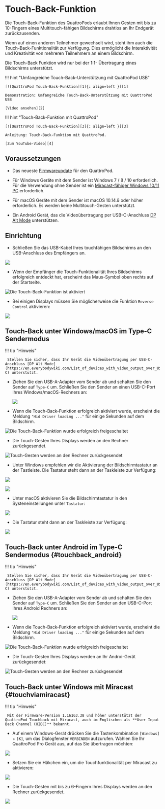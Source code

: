 # Touch-Back-Funktion

Die Touch-Back-Funktion des QuattroPods erlaubt Ihnen Gesten mit bis zu 10-Fingern eines Multitouch-fähigen Bildschirms drahtlos an Ihr Endgerät zurückzusenden.

Wenn auf einen anderen Teilnehmer gewechselt wird, steht ihm auch die Touch-Back-Funktionalität zur Verfügung. Dies ermöglicht die Interaktivität und Kreativität von mehreren Teilnehmern an einem Bildschirm.

Die Touch-Back Funktion wird nur bei der 1:1- Übertragung eines Bildschirms unterstützt.

!!! hint "Umfangreiche Touch-Back-Unterstützung mit QuattroPod USB"

    [![QuattroPod Touch-Back-Funktion][1]{: align=left }][1]
	
	Demonstration: Umfangreiche Touch-Back-Unterstützung mit QuattroPod USB
	
	[Video ansehen][2]

  [1]: /assets/img/thumbnail.video.advancedtouch.png
  [2]: https://assets.stueber.de/videos/touchback.win-android.mp4
  
!!! hint "Touch-Back-Funktion mit QuattroPod"

    [![QuattroPod Touch-Back-Funktion][3]{: align=left }][3]
	
	Anleitung: Touch-Back-Funktion mit QuattroPod.
	
	[Zum YouTube-Video][4]

  [1]: /assets/img/thumbnail.video.advancedtouch.png
  [2]: https://assets.stueber.de/videos/touchback.win-android.mp4
  [3]: /assets/img/thumbnail.video.touch.png
  [4]: https://youtu.be/Qky7XQR1rrE
  

## Voraussetzungen

* Das neueste [Firmwareupdate](firmware-upgrade.md) für den QuattroPod.

* Für Windows Geräte mit dem Sender ist Windows 7 / 8 / 10 erforderlich. Für die Verwendung ohne Sender ist ein [Miracast-fähiger Windows 10/11 PC](#touchviamiracast) erforderlich.

* Für macOS Geräte mit dem Sender ist macOS 10.14.6 oder höher erforderlich. Es werden keine Multitouch-Gesten unterstützt.

* Ein Android Gerät, das die Videoübertragung per USB-C-Anschluss [DP Alt Mode](https://en.everybodywiki.com/List_of_devices_with_video_output_over_USB-C) unterstützen.


## Einrichtung

* Schließen Sie das USB-Kabel Ihres touchfähigen Bildschirms an den USB-Anschluss des Empfängers an.

![](/assets/img/RX_Touch-USB-cable.png)

* Wenn der Empfänger die Touch-Funktionalität Ihres Bildschirms erfolgreich entdeckt hat, erscheint das Maus-Symbol oben rechts auf der Startseite.

![Die Touch-Back-Funktion ist aktiviert](/assets/img/quattropod.touch.icon.png)

* Bei einigen Displays müssen Sie möglicherweise die Funktion `Reverse Control` aktivieren:

![](/assets/img/reverse.control.png)

## Touch-Back unter Windows/macOS im Type-C Sendermodus
  
!!! tip "Hinweis"

     Stellen Sie sicher, dass Ihr Gerät die Videoübertragung per USB-C-Anschluss [DP Alt Mode](https://en.everybodywiki.com/List_of_devices_with_video_output_over_USB-C) unterstützt.
	 
* Ziehen Sie den USB-A-Adapter vom Sender ab und schalten Sie den Sender auf `Type-C` um. Schließen Sie den Sender an einen USB-C-Port Ihres Windows/macOS-Rechners an:
	 
	 ![](/assets/img/QSG-TypeC.Windows.png) 

* Wenn die Touch-Back-Funktion erfolgreich aktiviert wurde, erscheint die Meldung `"Hid Driver loading ..."` für einige Sekunden auf dem Bildschirm.

![Die Touch-Back-Funktion wurde erfolgreich freigeschaltet](/assets/img/Hid_Driver_loading.jpg)

* Die Touch-Gesten Ihres Displays werden an den Rechner zurückgesendet.

![Touch-Gesten werden an den Rechner zurückgesendet](/assets/img/Using.TouchBack.png)

* Unter Windows empfehlen wir die Aktivierung der Bildschirmtastatur an der Tastleiste. Die Tastatur steht dann an der Taskleiste zur Verfügung:

![](/assets/img/windows.activate.onscreen.keyboard.png)

![](/assets/img/windows.open.windows.onscreen.keyboard.png)

* Unter macOS aktivieren Sie die Bildschirmtastatur in den Systeneinstellungen unter `Tastatur`:

![](/assets/img/macOS.activate.onscreen.keyboard.png)

* Die Tastatur steht dann an der Taskleiste zur Verfügung:

![](/assets/img/macOS.open.onscreen.keyboard.png)


## Touch-Back unter Android im Type-C Sendermodus {#touchback_android}
	
!!! tip "Hinweis"

     Stellen Sie sicher, dass Ihr Gerät die Videoübertragung per USB-C-Anschluss [DP Alt Mode](https://en.everybodywiki.com/List_of_devices_with_video_output_over_USB-C) unterstützt.
	 
* Ziehen Sie den USB-A-Adapter vom Sender ab und schalten Sie den Sender auf `Type-C` um. Schließen Sie den Sender an den USB-C-Port Ihres Android Rechners an:

  ![](/assets/img/QSG-QP.USBC.Android.png) 
  
* Wenn die Touch-Back-Funktion erfolgreich aktiviert wurde, erscheint die Meldung `"Hid Driver loading ..."` für einige Sekunden auf dem Bildschirm.

![Die Touch-Back-Funktion wurde erfolgreich freigeschaltet](/assets/img/Hid_Driver_loading.jpg)

* Die Touch-Gesten Ihres Displays werden an Ihr Androi-Gerät zurückgesendet:

![Touch-Gesten werden an den Rechner zurückgesendet](/assets/img/Using.TouchBack.png)

## Touch-Back unter Windows mit Miracast {#touchviamiracast}

!!! tip "Hinweis"

     Mit der Firmware-Version 1.16163.38 und höher unterstützt der QuattroPod Touchback mit Miracast, auch im Englischen als **User Input Back Channel (UIBC)** bekannt. 
	 
* Auf einem Windows-Gerät drücken Sie die Tastenkombination `[Windows]` + `[K]`, um das Dialogfenster `VERBINDEN` aufzurufen. Wählen Sie Ihr QuattroPod Pro Gerät aus, auf das Sie übertragen möchten:

![](/assets/img/Windows_Miracast_Select_QP_Device.png)

* Setzen Sie ein Häkchen ein, um die Touchfunktionalität per Miracast zu aktivieren:

![](/assets/img/Windows_Miracast_connect.png)

* Die Touch-Gesten mit bis zu 6-Fingern Ihres Displays werden an den Rechner zurückgesendet.

![](/assets/img/Using.TouchBack.png)